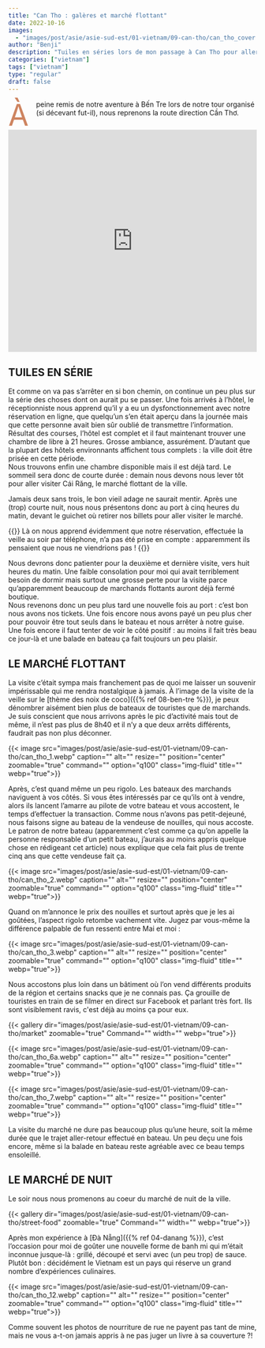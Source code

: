 ```yaml
---
title: "Can Tho : galères et marché flottant"
date: 2022-10-16
images:
  - "images/post/asie/asie-sud-est/01-vietnam/09-can-tho/can_tho_cover.webp"
author: "Benji"
description: "Tuiles en séries lors de mon passage à Can Tho pour aller visiter ton célèbre marché flottant"
categories: ["vietnam"]
tags: ["vietnam"]
type: "regular"
draft: false
---
```


<span style="color:#ce8460; font-size: 60px; display: inline-block; float: left; line-height: 0.5; margin: 15px 15px 15px 0">À</span> peine remis de notre aventure à Bến Tre lors de notre tour organisé (si décevant fut-il), nous reprenons la route direction Cần Thơ.

<iframe src="https://www.google.com/maps/embed?pb=!1m14!1m8!1m3!1d4026312.182107967!2d106.014775!3d9.77068!3m2!1i1024!2i768!4f13.1!3m3!1m2!1s0x31a0629f6de3edb7%3A0x527f09dbfb20b659!2zQ2FuIFRobywgTmluaCBLaeG7gXUsIEPhuqduIFRoxqEsIFZpZXRuYW0!5e0!3m2!1sen!2sus!4v1712477076094!5m2!1sen!2sus" width="100%" height="450" style="border:0;" allowfullscreen="" loading="lazy" referrerpolicy="no-referrer-when-downgrade"></iframe>


## TUILES EN SÉRIE

Et comme on va pas s’arrêter en si bon chemin, on continue un peu plus sur la série des choses dont on aurait pu se passer. Une fois arrivés à l’hôtel, le réceptionniste nous apprend qu’il y a eu un dysfonctionnement avec notre réservation en ligne, que quelqu’un s’en était aperçu dans la journée mais que cette personne avait bien sûr oublié de transmettre l’information. Résultat des courses, l’hôtel est complet et il faut maintenant trouver une chambre de libre à 21 heures. Grosse ambiance, assurément. D’autant que la plupart des hôtels environnants affichent tous complets : la ville doit être prisée en cette période.<br>Nous trouvons enfin une chambre disponible mais il est déjà tard. Le sommeil sera donc de courte durée : demain nous devons nous lever tôt pour aller visiter Cái Răng, le marché flottant de la ville.

Jamais deux sans trois, le bon vieil adage ne saurait mentir. Après une (trop) courte nuit, nous nous présentons donc au port à cinq heures du matin, devant le guichet où retirer nos billets pour aller visiter le marché.

{{<quote>}}
Là on nous apprend évidemment que notre réservation, effectuée la veille au soir par téléphone, n’a pas été prise en compte : apparemment ils pensaient que nous ne viendrions pas !
{{</quote>}}

Nous devrons donc patienter pour la deuxième et dernière visite, vers huit heures du matin. Une faible consolation pour moi qui avait terriblement besoin de dormir mais surtout une grosse perte pour la visite parce qu’apparemment beaucoup de marchands flottants auront déjà fermé boutique.<br>
Nous revenons donc un peu plus tard une nouvelle fois au port : c’est bon nous avons nos tickets. Une fois encore nous avons payé un peu plus cher pour pouvoir être tout seuls dans le bateau et nous arrêter à notre guise. Une fois encore il faut tenter de voir le côté positif : au moins il fait très beau ce jour-là et une balade en bateau ça fait toujours un peu plaisir.


## LE MARCHÉ FLOTTANT

La visite c’était sympa mais franchement pas de quoi me laisser un souvenir impérissable qui me rendra nostalgique à jamais. À l’image de la visite de la veille sur le [thème des noix de coco]({{% ref 08-ben-tre %}}), je peux dénombrer aisément bien plus de bateaux de touristes que de marchands. Je suis conscient que nous arrivons après le pic d’activité mais tout de même, il n’est pas plus de 8h40 et il n’y a que deux arrêts différents, faudrait pas non plus déconner.

{{< 
  image src="images/post/asie/asie-sud-est/01-vietnam/09-can-tho/can_tho_1.webp"
  caption=""
  alt="" 
  resize=""
  position="center"
  zoomable="true"
  command="" option="q100" class="img-fluid" title=""
  webp="true">}}

Après, c’est quand même un peu rigolo. Les bateaux des marchands naviguent à vos côtés. Si vous êtes intéressés par ce qu’ils ont à vendre, alors ils lancent l’amarre au pilote de votre bateau et vous accostent, le temps d’effectuer la transaction. Comme nous n’avons pas petit-dejeuné, nous faisons signe au bateau de la vendeuse de nouilles, qui nous accoste. Le patron de notre bateau (apparemment c’est comme ça qu’on appelle la personne responsable d’un petit bateau, j’aurais au moins appris quelque chose en rédigeant cet article) nous explique que cela fait plus de trente cinq ans que cette vendeuse fait ça.

{{< 
  image src="images/post/asie/asie-sud-est/01-vietnam/09-can-tho/can_tho_2.webp"
  caption=""
  alt="" 
  resize=""
  position="center"
  zoomable="true"
  command="" option="q100" class="img-fluid" title=""
  webp="true">}}

Quand on m’annonce le prix des nouilles et surtout après que je les ai goûtées, l’aspect rigolo retombe vachement vite. Jugez par vous-même la différence palpable de fun ressenti entre Mai et moi :

{{< 
  image src="images/post/asie/asie-sud-est/01-vietnam/09-can-tho/can_tho_3.webp"
  caption=""
  alt="" 
  resize=""
  position="center"
  zoomable="true"
  command="" option="q100" class="img-fluid" title=""
  webp="true">}}

Nous accostons plus loin dans un bâtiment où l’on vend différents produits de la région et certains snacks que je ne connais pas. Ça grouille de touristes en train de se filmer en direct sur Facebook et parlant très fort. Ils sont visiblement ravis, c'est déjà au moins ça pour eux.

{{< 
  gallery 
  dir="images/post/asie/asie-sud-est/01-vietnam/09-can-tho/market"
  zoomable="true" Command="" width="" webp="true">}}

{{< 
  image src="images/post/asie/asie-sud-est/01-vietnam/09-can-tho/can_tho_6a.webp"
  caption=""
  alt="" 
  resize=""
  position="center"
  zoomable="true"
  command="" option="q100" class="img-fluid" title=""
  webp="true">}}

{{< 
  image src="images/post/asie/asie-sud-est/01-vietnam/09-can-tho/can_tho_7.webp"
  caption=""
  alt="" 
  resize=""
  position="center"
  zoomable="true"
  command="" option="q100" class="img-fluid" title=""
  webp="true">}}

La visite du marché ne dure pas beaucoup plus qu’une heure, soit la même durée que le trajet aller-retour effectué en bateau. Un peu deçu une fois encore, même si la balade en bateau reste agréable avec ce beau temps ensoleillé.


## LE MARCHÉ DE NUIT

Le soir nous nous promenons au coeur du marché de nuit de la ville.

{{< 
  gallery 
  dir="images/post/asie/asie-sud-est/01-vietnam/09-can-tho/street-food"
  zoomable="true" Command="" width="" webp="true">}}

Après mon expérience à [Đà Nẵng]({{% ref 04-danang %}}), c’est l’occasion pour moi de goûter une nouvelle forme de banh mi qui m’était inconnue jusque-là : grillé, découpé et servi avec (un peu trop) de sauce. Plutôt bon : décidément le Vietnam est un pays qui réserve un grand nombre d’expériences culinaires.

{{< 
  image src="images/post/asie/asie-sud-est/01-vietnam/09-can-tho/can_tho_12.webp"
  caption=""
  alt="" 
  resize=""
  position="center"
  zoomable="true"
  command="" option="q100" class="img-fluid" title=""
  webp="true">}}

Comme souvent les photos de nourriture de rue ne payent pas tant de mine, mais ne vous a-t-on jamais appris à ne pas juger un livre à sa couverture ?!
